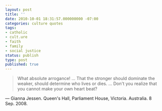 ```yaml
---
layout: post
title: ''
date: 2010-10-01 18:31:57.000000000 -07:00
categories: culture quotes
tags:
- catholic
- cult.ure
- faith
- family
- social justice
status: publish
type: post
published: true
---
```

> What absolute arrogance! … That the stronger should dominate the weaker, should determine who lives or dies. … Don't you realize that you cannot make your own heart beat?

&mdash; Gianna Jessen. Queen's Hall, Parliament House, Victoria. Australia. 8 Sep. 2008.

